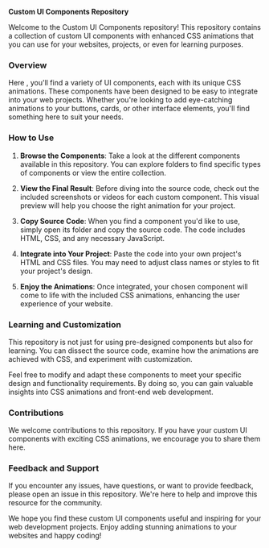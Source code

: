 **Custom UI Components Repository**

Welcome to the Custom UI Components repository! This repository contains a collection of custom UI components with enhanced CSS animations that you can use for your websites, projects, or even for learning purposes.

### Overview

Here , you'll find a variety of UI components, each with its unique CSS animations. These components have been designed to be easy to integrate into your web projects. Whether you're looking to add eye-catching animations to your buttons, cards, or other interface elements, you'll find something here to suit your needs.

### How to Use

1. **Browse the Components**: Take a look at the different components available in this repository. You can explore folders to find specific types of components or view the entire collection.

2. **View the Final Result**: Before diving into the source code, check out the included screenshots or videos for each custom component. This visual preview will help you choose the right animation for your project.

3. **Copy Source Code**: When you find a component you'd like to use, simply open its folder and copy the source code. The code includes HTML, CSS, and any necessary JavaScript.

4. **Integrate into Your Project**: Paste the code into your own project's HTML and CSS files. You may need to adjust class names or styles to fit your project's design.

5. **Enjoy the Animations**: Once integrated, your chosen component will come to life with the included CSS animations, enhancing the user experience of your website.

### Learning and Customization

This repository is not just for using pre-designed components but also for learning. You can dissect the source code, examine how the animations are achieved with CSS, and experiment with customization.

Feel free to modify and adapt these components to meet your specific design and functionality requirements. By doing so, you can gain valuable insights into CSS animations and front-end web development.

### Contributions

We welcome contributions to this repository. If you have your custom UI components with exciting CSS animations, we encourage you to share them here.

### Feedback and Support

If you encounter any issues, have questions, or want to provide feedback, please open an issue in this repository. We're here to help and improve this resource for the community.

We hope you find these custom UI components useful and inspiring for your web development projects. Enjoy adding stunning animations to your websites and happy coding!